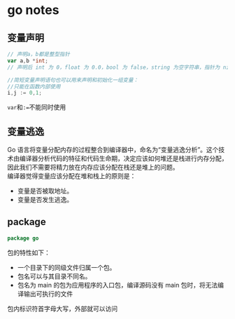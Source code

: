 # go notes

## 变量声明

```go
// 声明a，b都是整型指针
var a,b *int;
// 声明后 int 为 0，float 为 0.0，bool 为 false，string 为空字符串，指针为 nil

//简短变量声明语句也可以用来声明和初始化一组变量：
//只能在函数内部使用
i,j := 0,1;
```

`var`和`:=`不能同时使用

## 变量逃逸

Go 语言将变量分配内存的过程整合到编译器中，命名为“变量逃逸分析”。这个技术由编译器分析代码的特征和代码生命期，决定应该如何堆还是栈进行内存分配，因此我们不需要将精力放在内存应该分配在栈还是堆上的问题。  
编译器觉得变量应该分配在堆和栈上的原则是：

- 变量是否被取地址。
- 变量是否发生逃逸。

## package

```go
package go
```

包的特性如下：

- 一个目录下的同级文件归属一个包。
- 包名可以与其目录不同名。
- 包名为 main 的包为应用程序的入口包，编译源码没有 main 包时，将无法编译输出可执行的文件

 包内标识符首字母大写，外部就可以访问